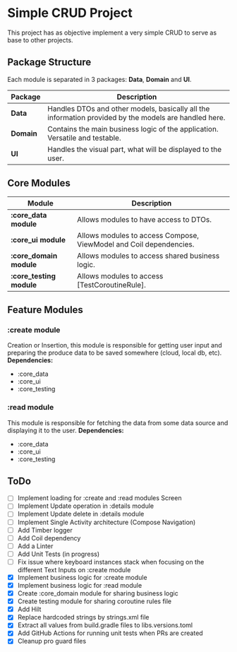 # Simple CRUD Project
This project has as objective implement a very simple CRUD to serve as base to other projects.

## Package Structure
Each module is separated in 3 packages: **Data**, **Domain** and **UI**.

| Package    | Description                                                                                           |
|------------|-------------------------------------------------------------------------------------------------------|
| **Data**   | Handles DTOs and other models, basically all the information provided by the models are handled here. |
| **Domain** | Contains the main business logic of the application. Versatile and testable.                          |
| **UI**     | Handles the visual part, what will be displayed to the user.                                          |

## Core Modules
| Module                   | Description                                                        |
|--------------------------|--------------------------------------------------------------------|
| **:core_data module**    | Allows modules to have access to DTOs.                             |
| **:core_ui module**      | Allows modules to access Compose, ViewModel and Coil dependencies. |
| **:core_domain module**  | Allows modules to access shared business logic.                    |
| **:core_testing module** | Allows modules to access [TestCoroutineRule].                      |

## Feature Modules
### :create module
Creation or Insertion, this module is responsible for getting user input and preparing the produce data to be saved somewhere (cloud, local db, etc).
**Dependencies:**
- :core_data
- :core_ui
- :core_testing

### :read module
This module is responsible for fetching the data from some data source and displaying it to the user.
**Dependencies:**
- :core_data
- :core_ui
- :core_testing

## ToDo
- [ ] Implement loading for :create and :read modules Screen
- [ ] Implement Update operation in :details module
- [ ] Implement Update delete in :details module
- [ ] Implement Single Activity architecture (Compose Navigation)
- [ ] Add Timber logger
- [ ] Add Coil dependency
- [ ] Add a Linter
- [ ] Add Unit Tests (in progress)
- [ ] Fix issue where keyboard instances stack when focusing on the different Text Inputs on :create module
- [x] Implement business logic for :create module
- [x] Implement business logic for :read module
- [x] Create :core_domain module for sharing business logic
- [x] Create testing module for sharing coroutine rules file
- [x] Add Hilt
- [x] Replace hardcoded strings by strings.xml file
- [x] Extract all values from build.gradle files to libs.versions.toml
- [x] Add GitHub Actions for running unit tests when PRs are created
- [x] Cleanup pro guard files